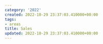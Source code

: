 ```yaml
---
category: '2022'
created: 2022-10-29 23:37:03.410000+00:00
tags:
- areas
title: Sales
updated: 2022-10-29 23:37:03.410000+00:00
---
```

   
